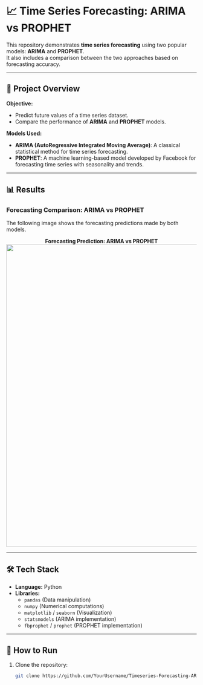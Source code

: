 # 📈 Time Series Forecasting: ARIMA vs PROPHET

This repository demonstrates **time series forecasting** using two popular models: **ARIMA** and **PROPHET**.  
It also includes a comparison between the two approaches based on forecasting accuracy.

---

## 📝 Project Overview

**Objective:**  
- Predict future values of a time series dataset.  
- Compare the performance of **ARIMA** and **PROPHET** models.  

**Models Used:**  
- **ARIMA (AutoRegressive Integrated Moving Average)**: A classical statistical method for time series forecasting.  
- **PROPHET**: A machine learning-based model developed by Facebook for forecasting time series with seasonality and trends.  

---

## 📊 Results

### Forecasting Comparison: ARIMA vs PROPHET
The following image shows the forecasting predictions made by both models.

<p align="center">
  <b>Forecasting Prediction: ARIMA vs PROPHET</b><br/>
  <img width="800" src="https://github.com/user-attachments/assets/cb1c095a-698f-457b-ad0e-8ae9315d8259"/>
</p>

---

## 🛠️ Tech Stack

- **Language:** Python  
- **Libraries:**  
  - `pandas` (Data manipulation)  
  - `numpy` (Numerical computations)  
  - `matplotlib` / `seaborn` (Visualization)  
  - `statsmodels` (ARIMA implementation)  
  - `fbprophet` / `prophet` (PROPHET implementation)  

---

## 🚀 How to Run

1. Clone the repository:  
   ```bash
   git clone https://github.com/YourUsername/Timeseries-Forecasting-ARIMA-vs-PROPHET.git

